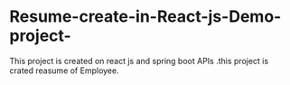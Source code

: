 # Resume-create-in-React-js-Demo-project-
This project is created on react js and spring boot APIs .this project is crated reasume of Employee.
